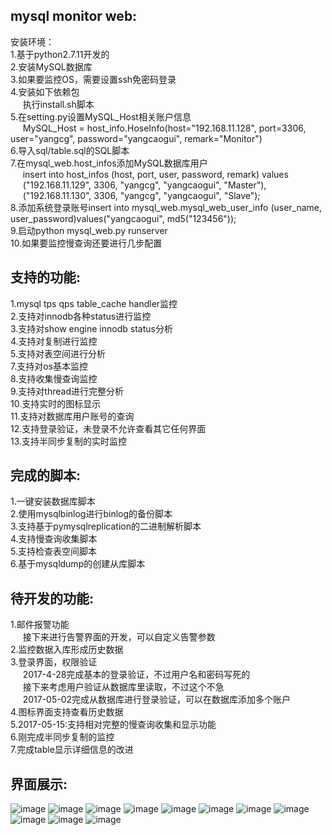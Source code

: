 ## mysql monitor web:</br>
安装环境：</br>
1.基于python2.7.11开发的</br>
2.安装MySQL数据库</br>
3.如果要监控OS，需要设置ssh免密码登录</br>
4.安装如下依赖包</br>
&nbsp;&nbsp;&nbsp;&nbsp;&nbsp;执行install.sh脚本</br>
5.在setting.py设置MySQL_Host相关账户信息</br>
&nbsp;&nbsp;&nbsp;&nbsp;&nbsp;MySQL_Host = host_info.HoseInfo(host="192.168.11.128", port=3306, user="yangcg", password="yangcaogui", remark="Monitor")</br>
6.导入sql/table.sql的SQL脚本</br>
7.在mysql_web.host_infos添加MySQL数据库用户</br>
&nbsp;&nbsp;&nbsp;&nbsp;&nbsp;insert into host_infos (host, port, user, password, remark) values</br>
&nbsp;&nbsp;&nbsp;&nbsp;&nbsp;("192.168.11.129", 3306, "yangcg", "yangcaogui", "Master"),</br>
&nbsp;&nbsp;&nbsp;&nbsp;&nbsp;("192.168.11.130", 3306, "yangcg", "yangcaogui", "Slave");</br>
8.添加系统登录账号insert into mysql_web.mysql_web_user_info (user_name, user_password)values("yangcaogui", md5("123456"));</br>
9.启动python mysql_web.py runserver</br>
10.如果要监控慢查询还要进行几步配置</br>

## 支持的功能:</br>
1.mysql tps qps table_cache handler监控</br>
2.支持对innodb各种status进行监控</br>
3.支持对show engine innodb status分析</br>
4.支持对复制进行监控</br>
5.支持对表空间进行分析</br>
7.支持对os基本监控</br>
8.支持收集慢查询监控</br>
9.支持对thread进行完整分析</br>
10.支持实时的图标显示</br>
11.支持对数据库用户账号的查询</br>
12.支持登录验证，未登录不允许查看其它任何界面</br>
13.支持半同步复制的实时监控</br>

## 完成的脚本:
1.一键安装数据库脚本</br>
2.使用mysqlbinlog进行binlog的备份脚本</br>
3.支持基于pymysqlreplication的二进制解析脚本</br>
4.支持慢查询收集脚本</br>
5.支持检查表空间脚本</br>
6.基于mysqldump的创建从库脚本</br>

## 待开发的功能:</br>
1.邮件报警功能</br>
&nbsp;&nbsp;&nbsp;&nbsp;&nbsp;接下来进行告警界面的开发，可以自定义告警参数</br>
2.监控数据入库形成历史数据</br>
3.登录界面，权限验证</br>
&nbsp;&nbsp;&nbsp;&nbsp;&nbsp;2017-4-28完成基本的登录验证，不过用户名和密码写死的</br>
&nbsp;&nbsp;&nbsp;&nbsp;&nbsp;接下来考虑用户验证从数据库里读取，不过这个不急</br>
&nbsp;&nbsp;&nbsp;&nbsp;&nbsp;2017-05-02完成从数据库进行登录验证，可以在数据库添加多个账户</br>
4.图标界面支持查看历史数据</br>
5.2017-05-15:支持相对完整的慢查询收集和显示功能</br>
6.刚完成半同步复制的监控</br>
7.完成table显示详细信息的改进</br>

## 界面展示:</br>
![image](https://github.com/ycg/mysql_web/blob/master/static/img/111.png)
![image](https://github.com/ycg/mysql_web/blob/master/static/img/112.png)
![image](https://github.com/ycg/mysql_web/blob/master/static/img/113.png)
![image](https://github.com/ycg/mysql_web/blob/master/static/img/114.png)
![image](https://github.com/ycg/mysql_web/blob/master/static/img/115.png)
![image](https://github.com/ycg/mysql_web/blob/master/static/img/116.png)
![image](https://github.com/ycg/mysql_web/blob/master/static/img/117.png)
![image](https://github.com/ycg/mysql_web/blob/master/static/img/118.png)
![image](https://github.com/ycg/mysql_web/blob/master/static/img/119.png)
![image](https://github.com/ycg/mysql_web/blob/master/static/img/120.png)
![image](https://github.com/ycg/mysql_web/blob/master/static/img/121.png)
